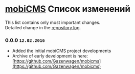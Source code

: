 # [mobiCMS](http://mobicms.net) Список изменений
This list contains only most important changes.  
Detailed change in the [repository log](https://github.com/mobiCMS/mobicms-core/commits).

### 0.0.0 `12.02.2016`
  * Added the initial mobiCMS project developments
  * Archive of early development is here: [https://github.com/Gazenwagen/mobicms](https://github.com/Gazenwagen/mobicms)
